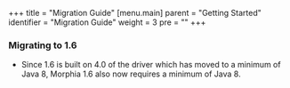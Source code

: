 +++
title = "Migration Guide"
[menu.main]
  parent = "Getting Started"
  identifier = "Migration Guide"
  weight = 3
  pre = "<i class='fa'></i>"
+++
### Migrating to 1.6
*  Since 1.6 is built on 4.0 of the driver which has moved to a minimum of Java 8, Morphia 1.6 also now requires a minimum
of Java 8.